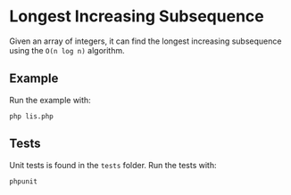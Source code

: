 # Longest Increasing Subsequence

Given an array of integers, it can find the longest increasing subsequence using the `O(n log n)` algorithm.

## Example

Run the example with:

````
php lis.php
````

## Tests

Unit tests is found in the `tests` folder.
Run the tests with:

````
phpunit
````
